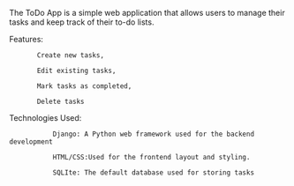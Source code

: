 The ToDo App is a simple web application that allows users to manage their tasks and keep track of their to-do lists.



Features:

           Create new tasks,
   
           Edit existing tasks,
   
           Mark tasks as completed,
   
           Delete tasks



Technologies Used:

               Django: A Python web framework used for the backend development
   
               HTML/CSS:Used for the frontend layout and styling.
               
               SQLIte: The default database used for storing tasks

   
